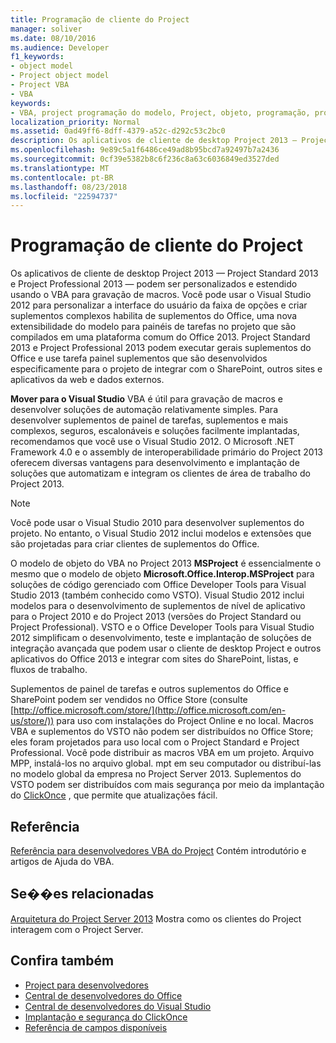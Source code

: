```yaml
---
title: Programação de cliente do Project
manager: soliver
ms.date: 08/10/2016
ms.audience: Developer
f1_keywords:
- object model
- Project object model
- Project VBA
- VBA
keywords:
- VBA, project programação do modelo, Project, objeto, programação, projeto VBA, Visual Basic for Applications, modelo, VBA, objeto modelo de objeto Project, VBA, Visual Basic for Applications
localization_priority: Normal
ms.assetid: 0ad49ff6-8dff-4379-a52c-d292c53c2bc0
description: Os aplicativos de cliente de desktop Project 2013 — Project Standard 2013 e Project Professional 2013 — podem ser personalizados e estendido usando o VBA para gravação de macros. Você pode usar o Visual Studio 2012 para personalizar a interface do usuário da faixa de opções e criar suplementos complexos habilita de suplementos do Office, uma nova extensibilidade do modelo para painéis de tarefas no projeto que são compilados em uma plataforma comum do Office 2013. Project Standard 2013 e Project Professional 2013 podem executar gerais suplementos do Office e use tarefa painel suplementos que são desenvolvidos especificamente para o projeto de integrar com o SharePoint, outros sites e aplicativos da web e dados externos.
ms.openlocfilehash: 9e89c5a1f6486ce49ad8b95bcd7a92497b7a2436
ms.sourcegitcommit: 0cf39e5382b8c6f236c8a63c6036849ed3527ded
ms.translationtype: MT
ms.contentlocale: pt-BR
ms.lasthandoff: 08/23/2018
ms.locfileid: "22594737"
---
```

# <a name="project-client-programming"></a>Programação de cliente do Project

Os aplicativos de cliente de desktop Project 2013 — Project Standard 2013 e Project Professional 2013 — podem ser personalizados e estendido usando o VBA para gravação de macros. Você pode usar o Visual Studio 2012 para personalizar a interface do usuário da faixa de opções e criar suplementos complexos habilita de suplementos do Office, uma nova extensibilidade do modelo para painéis de tarefas no projeto que são compilados em uma plataforma comum do Office 2013. Project Standard 2013 e Project Professional 2013 podem executar gerais suplementos do Office e use tarefa painel suplementos que são desenvolvidos especificamente para o projeto de integrar com o SharePoint, outros sites e aplicativos da web e dados externos.
  
 **Mover para o Visual Studio** VBA é útil para gravação de macros e desenvolver soluções de automação relativamente simples. Para desenvolver suplementos de painel de tarefas, suplementos e mais complexos, seguros, escalonáveis e soluções facilmente implantadas, recomendamos que você use o Visual Studio 2012. O Microsoft .NET Framework 4.0 e o assembly de interoperabilidade primário do Project 2013 oferecem diversas vantagens para desenvolvimento e implantação de soluções que automatizam e integram os clientes de área de trabalho do Project 2013. 
  
> [!NOTE]
> Você pode usar o Visual Studio 2010 para desenvolver suplementos do projeto. No entanto, o Visual Studio 2012 inclui modelos e extensões que são projetadas para criar clientes de suplementos do Office. 
  
O modelo de objeto do VBA no Project 2013 **MSProject** é essencialmente o mesmo que o modelo de objeto **Microsoft.Office.Interop.MSProject** para soluções de código gerenciado com Office Developer Tools para Visual Studio 2013 (também conhecido como VSTO). Visual Studio 2012 inclui modelos para o desenvolvimento de suplementos de nível de aplicativo para o Project 2010 e do Project 2013 (versões do Project Standard ou Project Professional). VSTO e o Office Developer Tools para Visual Studio 2012 simplificam o desenvolvimento, teste e implantação de soluções de integração avançada que podem usar o cliente de desktop Project e outros aplicativos do Office 2013 e integrar com sites do SharePoint, listas, e fluxos de trabalho. 
  
Suplementos de painel de tarefas e outros suplementos do Office e SharePoint podem ser vendidos no Office Store (consulte [http://office.microsoft.com/store/](http://office.microsoft.com/en-us/store/)) para uso com instalações do Project Online e no local. Macros VBA e suplementos do VSTO não podem ser distribuídos no Office Store; eles foram projetados para uso local com o Project Standard e Project Professional. Você pode distribuir as macros VBA em um projeto. Arquivo MPP, instalá-los no arquivo global. mpt em seu computador ou distribuí-las no modelo global da empresa no Project Server 2013. Suplementos do VSTO podem ser distribuídos com mais segurança por meio da implantação do [ClickOnce](http://msdn.microsoft.com/en-us/library/t71a733d.aspx) , que permite que atualizações fácil. 
  
## <a name="reference"></a>Referência

[Referência para desenvolvedores VBA do Project](http://msdn.microsoft.com/en-us/library/ee861523%28office.15%29.aspx) Contém introdutório e artigos de Ajuda do VBA. 
  
## <a name="related-sections"></a>Se��es relacionadas

[Arquitetura do Project Server 2013](project-server-2013-architecture.md) Mostra como os clientes do Project interagem com o Project Server. 
  
## <a name="see-also"></a>Confira também

- [Project para desenvolvedores](http://msdn.microsoft.com/en-us/office/aa905469)
- [Central de desenvolvedores do Office](https://dev.office.com)
- [Central de desenvolvedores do Visual Studio](http://msdn.microsoft.com/en-us/vstudio/aa718325.aspx)
- [Implantação e segurança do ClickOnce](http://msdn.microsoft.com/en-us/library/t71a733d.aspx)
- [Referência de campos disponíveis](https://support.office.com/en-us/article/available-fields-reference-615a4563-1cc3-40f4-b66f-1b17e793a460)

